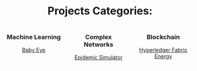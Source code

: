  <div align="center" style="margin-bottom:100px;">    
    <h1>Projects Categories:</h1>
    <div style="float:left;border:1px solid white;width:150px;">
      <h3>Machine Learning</h3>
        <p><a href="babyeye.html">Baby Eye</a></p>
    </div>
    <div style="float:left;border:1px solid white;width:150px;margin-left:20px;">
      <h3>Complex Networks</h3>
        <p><a href="epidemic-simulator.html">Epidemic Simulator</a></p>
    </div>
    <div style="float:left;border:1px solid white;width:150px;margin-left:20px;">
      <h3>Blockchain</h3>
        <p><a href="hyperledger.html">Hyperledger Fabric Energy</a></p>
      <!--h3>Raspberry & Domotic</h3-->
    </div>
  </div>

